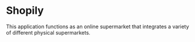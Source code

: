 # Shopily
This application functions as an online supermarket that integrates a variety of different physical supermarkets.
